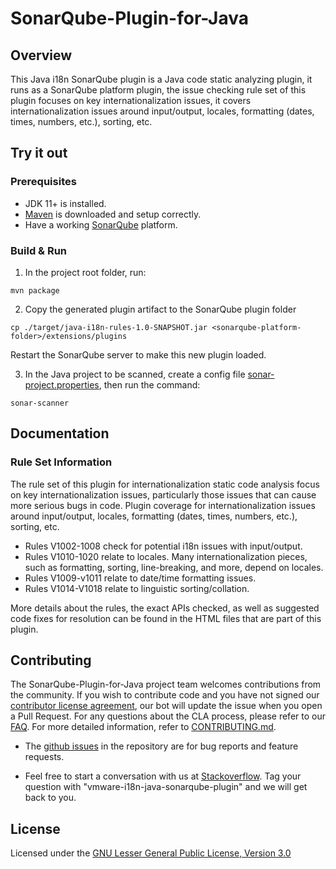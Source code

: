# SonarQube-Plugin-for-Java

## Overview

This Java i18n SonarQube plugin is a Java code static analyzing plugin, it runs as a SonarQube platform plugin, the issue checking rule set of this plugin focuses on key internationalization issues, it covers internationalization issues around input/output, locales, formatting (dates, times, numbers, etc.), sorting, etc.

## Try it out

### Prerequisites

* JDK 11+ is installed.
* [Maven](https://maven.apache.org/install.html) is downloaded and setup correctly.
* Have a working [SonarQube](https://docs.sonarqube.org/latest/setup/get-started-2-minutes/) platform.

### Build & Run

1. In the project root folder, run:
```
mvn package
```
2. Copy the generated plugin artifact to the SonarQube plugin folder
```
cp ./target/java-i18n-rules-1.0-SNAPSHOT.jar <sonarqube-platform-folder>/extensions/plugins
```
Restart the SonarQube server to make this new plugin loaded.

3. In the Java project to be scanned, create a config file [sonar-project.properties](https://docs.sonarqube.org/latest/analysis/scan/sonarscanner/),
then run the command:
```
sonar-scanner
```

## Documentation

### Rule Set Information

The rule set of this plugin for internationalization static code analysis focus on key internationalization issues, particularly those issues that can cause more serious bugs in code. Plugin coverage for internationalization issues around input/output, locales, formatting (dates, times, numbers, etc.), sorting, etc.

- Rules V1002-1008 check for potential i18n issues with input/output.
- Rules V1010-1020 relate to locales. Many internationalization pieces, such as formatting, sorting, line-breaking, and more, depend on locales.
- Rules V1009-v1011 relate to date/time formatting issues.
- Rules V1014-V1018 relate to linguistic sorting/collation.

More details about the rules, the exact APIs checked, as well as suggested code fixes for resolution can be found in the HTML files that are part of this plugin.



## Contributing

The SonarQube-Plugin-for-Java project team welcomes contributions from the community. If you wish to contribute code and you have not signed
our [contributor license agreement](https://cla.vmware.com/cla/1/preview), our bot will update the issue when you open a Pull Request. For any questions about
the CLA process, please refer to our [FAQ](https://cla.vmware.com/faq). For more detailed information, refer to [CONTRIBUTING.md](CONTRIBUTING.md).

* The [github issues](https://github.com/vmware-samples/SonarQube-Plugin-for-Java/issues) in the repository are for bug reports and feature requests.

* Feel free to start a conversation with us at [Stackoverflow](https://stackoverflow.com/). Tag your question with "vmware-i18n-java-sonarqube-plugin" and we will get back to you.

## License

Licensed under the [GNU Lesser General Public License, Version 3.0](LICENSE)